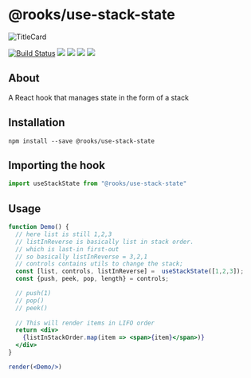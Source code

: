 # @rooks/use-stack-state

![TitleCard](https://raw.githubusercontent.com/imbhargav5/rooks/HEAD/packages/stack-state/title-card.svg)

[![Build Status](https://travis-ci.org/imbhargav5/rooks.svg?branch=master)](https://travis-ci.org/imbhargav5/rooks) ![](https://img.shields.io/npm/v/@rooks/use-stack-state/latest.svg) ![](https://img.shields.io/npm/l/@rooks/use-stack-state.svg) ![](https://img.shields.io/bundlephobia/min/@rooks/use-stack-state.svg) ![](https://img.shields.io/david/imbhargav5/rooks.svg?path=packages%2Fstack-state)



## About
A React hook that manages state in the form of a stack


[//]: # (Main)

## Installation

```
npm install --save @rooks/use-stack-state
```

## Importing the hook

```javascript
import useStackState from "@rooks/use-stack-state"
```

## Usage

```jsx
function Demo() {
  // here list is still 1,2,3
  // listInReverse is basically list in stack order. 
  // which is last-in first-out
  // so basically listInReverse = 3,2,1
  // controls contains utils to change the stack;
  const [list, controls, listInReverse] =  useStackState([1,2,3]);
  const {push, peek, pop, length} = controls;

  // push(1)
  // pop()
  // peek()
  
  // This will render items in LIFO order
  return <div>
    {listInStackOrder.map(item => <span>{item}</span>)}
  </div>
}

render(<Demo/>)
```
